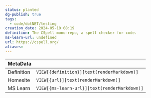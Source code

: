 ```yaml
---
status: planted
dg-publish: true
tags:
  - code/dotNET/testing
creation_date: 2024-05-10 08:19
definition: The CSpell mono-repo, a spell checker for code.
ms-learn-url: undefined
url: https://cspell.org/
aliases:
---
```


| MetaData   |                                              |
| ---------- | -------------------------------------------- |
| Definition | `VIEW[{definition}][text(renderMarkdown)]`   |
| Homesite   | `VIEW[{url}][text(renderMarkdown)]`          |
| MS Learn   | `VIEW[{ms-learn-url}][text(renderMarkdown)]` |
